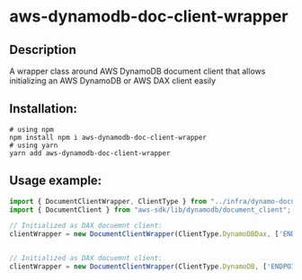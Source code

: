 # aws-dynamodb-doc-client-wrapper

## Description

A wrapper class around AWS DynamoDB document client that allows initializing an AWS DynamoDB or AWS DAX client easily

## Installation:
```shell
# using npm
npm install npm i aws-dynamodb-doc-client-wrapper
# using yarn
yarn add aws-dynamodb-doc-client-wrapper
```

## Usage example:

```typescript
import { DocumentClientWrapper, ClientType } from "../infra/dynamo-document-client-wrapper";
import { DocumentClient } from "aws-sdk/lib/dynamodb/document_client";

// Initialized as DAX docuemnt client:
clientWrapper = new DocumentClientWrapper(ClientType.DynamoDBDax, ['ENDPOINT'], '[REGION]', '[TIMEOUT]');


// Initialized as DAX docuemnt client:
clientWrapper = new DocumentClientWrapper(ClientType.DynamoDB, ['ENDPOINT'], '[REGION]', '[TIMEOUT]');
```
